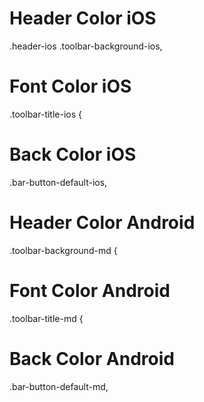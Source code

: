 # Header Color iOS
.header-ios .toolbar-background-ios,

# Font Color iOS
.toolbar-title-ios {

# Back Color iOS
.bar-button-default-ios,

# Header Color Android
.toolbar-background-md {

# Font Color Android
.toolbar-title-md {

# Back Color Android
.bar-button-default-md,
